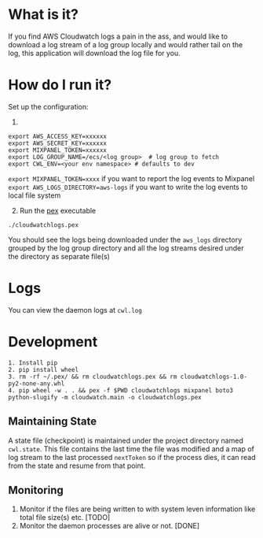 # What is it?

If you find AWS Cloudwatch logs a pain in the ass, and would like to download a log stream of a log group locally
and would rather tail on the log, this application will download the log file for you.   

# How do I run it?
Set up the configuration:

1. 
```
export AWS_ACCESS_KEY=xxxxxx
export AWS_SECRET_KEY=xxxxxx 
export MIXPANEL_TOKEN=xxxxxx
export LOG_GROUP_NAME=/ecs/<log group>  # log group to fetch
export CWL_ENV=<your env namespace> # defaults to dev
```

```export MIXPANEL_TOKEN=xxxx``` if you want to report the log events to Mixpanel
```export AWS_LOGS_DIRECTORY=aws-logs``` if you want to write the log events to local file system



2. Run the [pex](https://pex.readthedocs.io/en/stable/) executable
```
./cloudwatchlogs.pex 
```

You should see the logs being downloaded under the `aws_logs` directory grouped by the log group directory and all the log streams desired under the directory as separate file(s)

# Logs
You can view the daemon logs at `cwl.log`


# Development

```
1. Install pip
2. pip install wheel
3. rm -rf ~/.pex/ && rm cloudwatchlogs.pex && rm cloudwatchlogs-1.0-py2-none-any.whl
4. pip wheel -w . . && pex -f $PWD cloudwatchlogs mixpanel boto3 python-slugify -m cloudwatch.main -o cloudwatchlogs.pex
```

## Maintaining State
A state file (checkpoint) is maintained under the project directory named `cwl.state`. This file contains the last time the file was modified and a map of log stream to the last processed `nextToken` so if the process dies, it can read from the state and resume from that point.

## Monitoring
1. Monitor if the files are being written to with system leven information like total file size(s) etc. [TODO]
2. Monitor the daemon processes are alive or not. [DONE]
